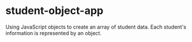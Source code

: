 # student-object-app
Using JavaScript objects to create an array of student data. Each student's information is represented by an object.
